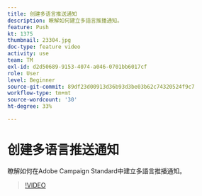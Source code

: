 ```yaml
---
title: 创建多语言推送通知
description: 瞭解如何建立多語言推播通知。
feature: Push
kt: 1375
thumbnail: 23304.jpg
doc-type: feature video
activity: use
team: TM
exl-id: d2d50689-9153-4074-a046-0701bb6017cf
role: User
level: Beginner
source-git-commit: 89df23d00913d36b93d3be03b62c74320524f9c7
workflow-type: tm+mt
source-wordcount: '30'
ht-degree: 33%

---
```


# 创建多语言推送通知

瞭解如何在Adobe Campaign Standard中建立多語言推播通知。

>[!VIDEO](https://video.tv.adobe.com/v/23304?quality=12&learn=on)
